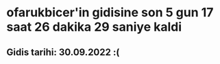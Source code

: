 # ofarukbicer'in gidisine son 5 gun 17 saat 26 dakika 29 saniye kaldi

## Gidis tarihi: 30.09.2022 :(